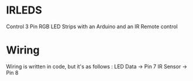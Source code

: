 # IRLEDS
Control 3 Pin RGB LED Strips with an Arduino and an IR Remote control

# Wiring
Wiring is written in code, but it's as follows :
  LED Data -> Pin 7
  IR Sensor -> Pin 8
 
